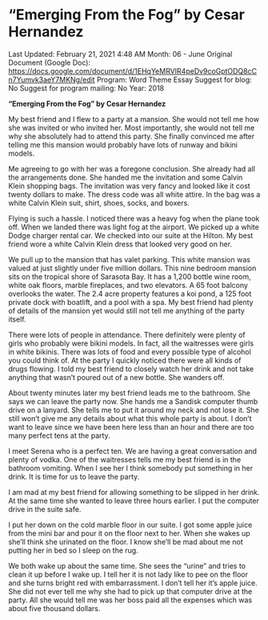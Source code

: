 # “Emerging From the Fog” by Cesar Hernandez

Last Updated: February 21, 2021 4:48 AM
Month: 06 - June
Original Document (Google Doc): https://docs.google.com/document/d/1EHqYeMRVIR4peDv9coGptODQ8cCn7Yumvk3aeY7MKNg/edit
Program: Word Theme Essay
Suggest for blog: No
Suggest for program mailing: No
Year: 2018

**“Emerging From the Fog” by Cesar Hernandez**

My best friend and I flew to a party at a mansion. She would not tell me how she was invited or who invited her. Most importantly, she would not tell me why she absolutely had to attend this party. She finally convinced me after telling me this mansion would probably have lots of runway and bikini models.

Me agreeing to go with her was a foregone conclusion. She already had all the arrangements done. She handed me the invitation and some Calvin Klein shopping bags. The invitation was very fancy and looked like it cost twenty dollars to make. The dress code was all white attire. In the bag was a white Calvin Klein suit, shirt, shoes, socks, and boxers.

Flying is such a hassle. I noticed there was a heavy fog when the plane took off. When we landed there was light fog at the airport. We picked up a white Dodge charger rental car. We checked into our suite at the Hilton. My best friend wore a white Calvin Klein dress that looked very good on her.

We pull up to the mansion that has valet parking. This white mansion was valued at just slightly under five million dollars. This nine bedroom mansion sits on the tropical shore of Sarasota Bay. It has a 1,200 bottle wine room, white oak floors, marble fireplaces, and two elevators. A 65 foot balcony overlooks the water. The 2.4 acre property features a koi pond, a 125 foot private dock with boatlift, and a pool with a spa. My best friend had plenty of details of the mansion yet would still not tell me anything of the party itself.

There were lots of people in attendance. There definitely were plenty of girls who probably were bikini models. In fact, all the waitresses were girls in white bikinis. There was lots of food and every possible type of alcohol you could think of. At the party I quickly noticed there were all kinds of drugs flowing. I told my best friend to closely watch her drink and not take anything that wasn’t poured out of a new bottle. She wanders off.

About twenty minutes later my best friend leads me to the bathroom. She says we can leave the party now. She hands me a Sandisk computer thumb drive on a lanyard. She tells me to put it around my neck and not lose it. She still won’t give me any details about what this whole party is about. I don’t want to leave since we have been here less than an hour and there are too many perfect tens at the party.

I meet Serena who is a perfect ten. We are having a great conversation and plenty of vodka. One of the waitresses tells me my best friend is in the bathroom vomiting. When I see her I think somebody put something in her drink. It is time for us to leave the party.

I am mad at my best friend for allowing something to be slipped in her drink. At the same time she wanted to leave three hours earlier. I put the computer drive in the suite safe.

I put her down on the cold marble floor in our suite. I got some apple juice from the mini bar and pour it on the floor next to her. When she wakes up she’ll think she urinated on the floor. I know she’ll be mad about me not putting her in bed so I sleep on the rug.

We both wake up about the same time. She sees the “urine” and tries to clean it up before I wake up. I tell her it is not lady like to pee on the floor and she turns bright red with embarrassment. I don’t tell her it’s apple juice. She did not ever tell me why she had to pick up that computer drive at the party. All she would tell me was her boss paid all the expenses which was about five thousand dollars.